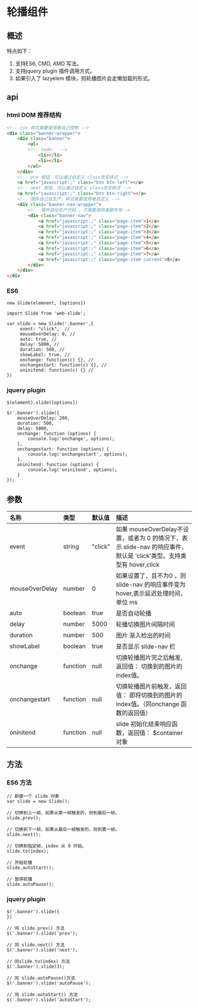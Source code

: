 # 轮播组件

## 概述

特点如下：
1. 支持ES6, CMD, AMD 写法。
2. 支持jquery plugin 插件调用方式。
3. 如果引入了 lazyelem 模块，则轮播图片会走懒加载的形式。

## api


### html DOM 推荐结构

``` html
<!-- css 样式需要使用者自己控制 -->
<div class="banner-wrapper">
    <div class="banner">
        <ul>
        <!-- todo:  -->
            <li></li>
            <li></li>
        </ul>
    </div>
    <!-- pre 按钮，可以通过自定义 class改变样式 -->
    <a href="javascript:;" class="btn btn-left"></a>
    <!-- next 按钮，可以通过自定义 class改变样式 -->
    <a href="javascript:;" class="btn btn-right"></a>
    <!-- 插件自己会生产，样式需要使用者自定义 -->
    <div class="banner-nav-wrapper">
        <!-- 插件自动生产代码 ，不需要使用者额外写-->
        <div class="banner-nav">
            <a href="javascript:;" class="page-item">1</a>
            <a href="javascript:;" class="page-item">2</a>
            <a href="javascript:;" class="page-item">3</a>
            <a href="javascript:;" class="page-item">4</a>
            <a href="javascript:;" class="page-item">5</a>
            <a href="javascript:;" class="page-item">6</a>
            <a href="javascript:;" class="page-item">7</a>
            <a href="javascript:;" class="page-item current">8</a>
        </div>
    </div>
</div
```

### ES6
```
new Slide(elemnent, [options])
```

```
import Slide from 'web-slide';

var slide = new Slide('.banner',{
     event: "click",  //
     mouseOverDelay: 0, //
     auto: true, //
     delay: 5000, //
     duration: 500, //
     showLabel: true, //
     onchange: function(c) {}, //
     onchangestart: function(c) {}, //
     oninitend: function(c) {} //
})
```


### jquery plugin
```
$(element).slide([options])
```

```
$('.banner').slide({
    mouseOverDelay: 200,
    duration: 500,
    delay: 5000,
    onchange: function (options) {
        console.log('onchange', options);
    },
    onchangestart: function (options) {
        console.log('onchangestart', options);
    },
    oninitend: function (options) {
        console.log('oninitend', options);
    }
});
```


## 参数

|名称	|类型	|默认值	|描述
|:------|:------|:------|:------
|event	|string	|"click"	| 如果 mouseOverDelay不设置，或者为 0 的情况下，表示 slide-nav 的响应事件，默认是 ‘click’类型。支持类型有 hover,click
|mouseOverDelay	|number	|0	| 如果设置了，且不为0 ，则slide-nav 的响应事件变为 hover,表示延迟处理时间，单位 ms
|auto	|boolean	| true	| 是否自动轮播
|delay	|number	| 5000	| 轮播切换图片间隔时间
|duration	|number	|500	| 图片 渐入检出的时间
|showLabel	|boolean	| true	| 是否显示 slide-nav 栏
|onchange	|function	| null	| 切换轮播图片完之后触发, 返回值： 切换到的图片的index值。
|onchangestart	|function	| null	| 切换轮播图片前触发，返回值： 即将切换到的图片的index值。（同onchange 函数的返回值）
|oninitend	|function	| null	| slide 初始化结束响应函数，返回值： $container 对象


## 方法


### ES6 方法
```
// 新建一个 slide 对象
var slide = new Slide();
```

```
// 切换到上一帧，如果从第一帧触发的，则到最后一帧。
slide.prev();
```

```
// 切换到下一帧，如果从最后一帧触发的，则到第一帧。
slide.next();
```

```
// 切换到指定帧，index 从 0 开始。
slide.to(index);
```

```
// 开始轮播
slide.autoStart();
```

```
// 暂停轮播
slide.autoPause();
```


### jquery plugin


```
$('.banner').slide({
})
```

```
// 同 slide.prev() 方法
$('.banner').slide('prev');
```

```
// 同 slide.next() 方法
$('.banner').slide('next');
```

```
// 同slide.to(index) 方法
$('.banner').slide(3);
```

```
// 同 slide.autoPause()方法
$('.banner').slide('autoPause');
```

```
// 同 slide.autoStart() 方法
$('.banner').slide('autoStart');
```


